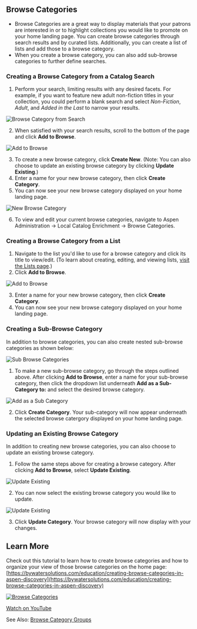 ## Browse Categories

- Browse Categories are a great way to display materials that your patrons are interested in or to highlight collections you would like to promote on your home landing page. You can create browse categories through search results and by curated lists. Additionally, you can create a list of lists and add those to a browse category.
- When you create a browse category, you can also add sub-browse categories to further define searches.

### Creating a Browse Category from a Catalog Search

1. Perform your search, limiting results with any desired facets. For example, if you want to feature new adult non-fiction titles in your collection, you could perform a blank search and select *Non-Fiction*, *Adult*, and *Added in the Last* to narrow your results. 

![Browse Category from Search](/manual/images/browsecategory_fromsearch.jpg)

2. When satisfied with your search results, scroll to the bottom of the page and click **Add to Browse**.

![Add to Browse](/manual/images/browsecategory_addtobrowse.jpg)

3. To create a new browse category, click **Create New**. (Note: You can also choose to update an existing browse category by clicking **Update Existing**.)
4. Enter a name for your new browse category, then click **Create Category**.
5. You can now see your new browse category displayed on your home landing page.

![New Browse Category](/manual/images/browsecategory_newcategory.jpg)

6. To view and edit your current browse categories, navigate to Aspen Administration -> Local Catalog Enrichment -> Browse Categories.

### Creating a Browse Category from a List

1. Navigate to the list you'd like to use for a browse category and click its title to view/edit. (To learn about creating, editing, and viewing lists, [visit the Lists page](/Admin/HelpManual?page=User-Lists).)
2. Click **Add to Browse**.

![Add to Browse](/manual/images/browsecategory_addtobrowse.jpg)

3. Enter a name for your new browse category, then click **Create Category**.
4. You can now see your new browse category displayed on your home landing page.

### Creating a Sub-Browse Category

In addition to browse categories, you can also create nested sub-browse categories as shown below:

![Sub Browse Categories](/manual/images/browsecategory_withsubbrowsecats.jpg)

1. To make a new sub-browse category, go through the steps outlined above. After clicking **Add to Browse**, enter a name for your sub-browse category, then click the dropdown list underneath **Add as a Sub-Category to:** and select the desired browse category. 

![Add as a Sub Category](/manual/images/browsecategory_add-as-sub.jpg)

2. Click **Create Category**. Your sub-category will now appear underneath the selected browse catergory displayed on your home landing page.

### Updating an Existing Browse Category

In addition to creating new browse categories, you can also choose to update an existing browse category.

1. Follow the same steps above for creating a browse category. After clicking **Add to Browse**, select **Update Existing**.

![Update Existing](/manual/images/BrowseCategory_Update-Existing.jpg)

2. You can now select the existing browse category you would like to update.

![Update Existing](/manual/images/BrowseCategory_Update-Existing-2.jpg)

3. Click **Update Category**. Your browse category will now display with your changes.

## Learn More

Check out this tutorial to learn how to create browse categories and how to organize your view of those browse categories on the home page: [https://bywatersolutions.com/education/creating-browse-categories-in-aspen-discovery](https://bywatersolutions.com/education/creating-browse-categories-in-aspen-discovery)

[![Browse Categories](/manual/images/browse.png)](https://www.youtube.com/watch?v=9v0ei0HyKPU&list=PLV_OXyJ1D3Bjr49J9FQ3M0uNhiNv4E04f&index=12)

[Watch on YouTube](https://www.youtube.com/watch?v=9v0ei0HyKPU&list=PLV_OXyJ1D3Bjr49J9FQ3M0uNhiNv4E04f&index=12)

See Also: [Browse Category Groups](/Admin/HelpManual?page=Browse-Category-Groups)

